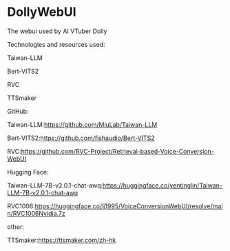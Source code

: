 # DollyWebUI
The webui used by AI VTuber Dolly

Technologies and resources used:

Taiwan-LLM

Bert-VITS2

RVC

TTSmaker


GitHub:

Taiwan-LLM:https://github.com/MiuLab/Taiwan-LLM

Bert-VITS2:https://github.com/fishaudio/Bert-VITS2

RVC:https://github.com/RVC-Project/Retrieval-based-Voice-Conversion-WebUI


Hugging Face:

Taiwan-LLM-7B-v2.0.1-chat-awq:https://huggingface.co/yentinglin/Taiwan-LLM-7B-v2.0.1-chat-awq

RVC1006:https://huggingface.co/lj1995/VoiceConversionWebUI/resolve/main/RVC1006Nvidia.7z


other:

TTSmaker:https://ttsmaker.com/zh-hk
